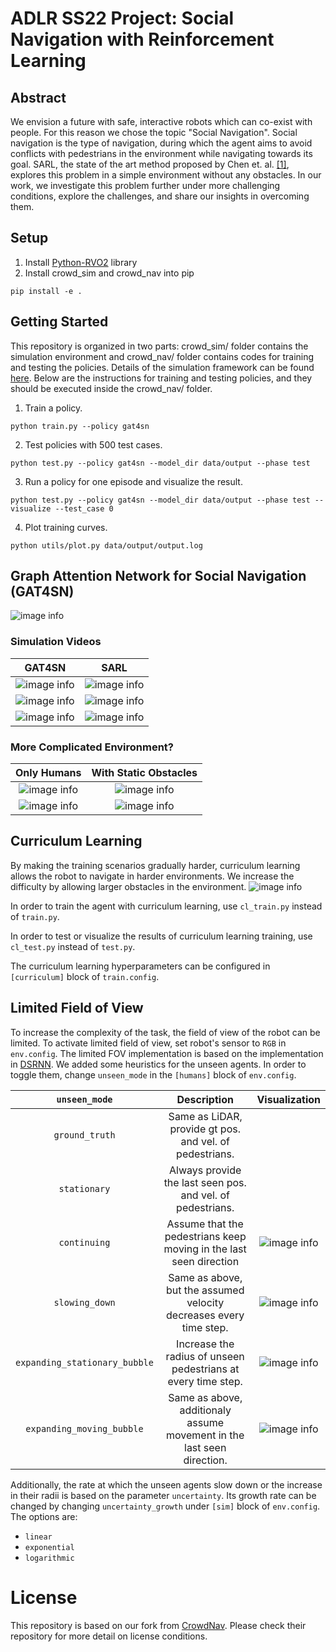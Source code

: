 # ADLR SS22 Project: Social Navigation with Reinforcement Learning
## Abstract
We envision a future with safe, interactive robots which can co-exist with people. For this reason we chose the topic "Social Navigation". Social navigation is the type of navigation, during which the agent aims to avoid conflicts with pedestrians in the environment while navigating towards its goal. SARL, the state of the art method proposed by Chen et. al. [[1]](https://arxiv.org/pdf/1809.08835.pdf), explores this problem in a simple environment without any obstacles. In our work, we investigate this problem further under more challenging conditions, explore the challenges, and share our insights in overcoming them.

## Setup
1. Install [Python-RVO2](https://github.com/sybrenstuvel/Python-RVO2) library
2. Install crowd_sim and crowd_nav into pip
```
pip install -e .
```

## Getting Started
This repository is organized in two parts: crowd_sim/ folder contains the simulation environment and
crowd_nav/ folder contains codes for training and testing the policies. Details of the simulation framework can be found
[here](crowd_sim/README.md). Below are the instructions for training and testing policies, and they should be executed
inside the crowd_nav/ folder.


1. Train a policy.
```
python train.py --policy gat4sn
```
2. Test policies with 500 test cases.
```
python test.py --policy gat4sn --model_dir data/output --phase test
```
3. Run a policy for one episode and visualize the result.
```
python test.py --policy gat4sn --model_dir data/output --phase test --visualize --test_case 0
```
4. Plot training curves.
```
python utils/plot.py data/output/output.log
```

## Graph Attention Network for Social Navigation (GAT4SN)
![image info](./pictures/deep_v_network.png)

### Simulation Videos
|                        GAT4SN                         |                        SARL                         |
|:-----------------------------------------------------:|:---------------------------------------------------:|
| ![image info](./pictures/gat4sn_test_case_40_H20.gif) | ![image info](./pictures/sarl_test_case_40_H20.gif) |
|     ![image info](./pictures/test_183_gat4sn.gif)     |     ![image info](./pictures/test_183_sarl.gif)     |
|     ![image info](./pictures/test_178_gat4sn.gif)     |     ![image info](./pictures/test_178_sarl.gif)     |

### More Complicated Environment?
|                      Only Humans                      |         With Static Obstacles          |
|:-----------------------------------------------------:|:--------------------------------------:|
|         ![image info](./pictures/H30O0_0.gif)         | ![image info](./pictures/H10O10_1.gif) |
| ![image info](./pictures/gat4sn_test_case_40_H20.gif) | ![image info](./pictures/H10O10_0.gif) |

## Curriculum Learning

By making the training scenarios gradually harder, curriculum learning allows the robot to navigate in harder environments.
We increase the difficulty by allowing larger obstacles in the environment.
![image info](./pictures/cl.png)

In order to train the agent with curriculum learning, use `cl_train.py` instead of `train.py`.

In order to test or visualize the results of curriculum learning training, use `cl_test.py` instead of `test.py`.

The curriculum learning hyperparameters can be configured in `[curriculum]` block of `train.config`.

## Limited Field of View
To increase the complexity of the task, the field of view of the robot can be limited. To activate limited field of view, set robot's sensor to `RGB` in `env.config`.
The limited FOV implementation is based on the implementation in [DSRNN](https://github.com/Shuijing725/CrowdNav_DSRNN).
We added some heuristics for the unseen agents. In order to toggle them, change `unseen_mode` in the `[humans]` block of `env.config`.

|          `unseen_mode`          |                              Description                               |                             Visualization                             |
|:-----------------------------:|:----------------------------------------------------------------------:|:---------------------------------------------------------------------:|
|        `ground_truth`         |        Same as LiDAR, provide gt pos. and vel. of pedestrians.         |                                                                       |
|         `stationary`          |       Always provide the last seen pos. and vel. of pedestrians.       |                                                                       |
|         `continuing`          |   Assume that the pedestrians keep moving in the last seen direction   |         ![image info](./pictures/limited_fov/continuing.gif)          |
|        `slowing_down`         |   Same as above, but the assumed velocity decreases every time step.   |        ![image info](./pictures/limited_fov/slowing_down.gif)         |
| `expanding_stationary_bubble` |     Increase the radius of unseen pedestrians at every time step.      | ![image info](./pictures/limited_fov/expanding_stationary_bubble.gif) |
|   `expanding_moving_bubble`   | Same as above, additionaly assume movement in the last seen direction. |   ![image info](./pictures/limited_fov/expanding_moving_bubble.gif)   |

Additionally, the rate at which the unseen agents slow down or the increase in their radii is based on the parameter `uncertainty`. Its growth rate can be changed by changing `uncertainty_growth` under `[sim]` block of `env.config`. The options are: 
* `linear`
* `exponential`
* `logarithmic`

# License
This repository is based on our fork from [CrowdNav](https://github.com/vita-epfl/CrowdNav). Please check their repository for more detail on license conditions.

